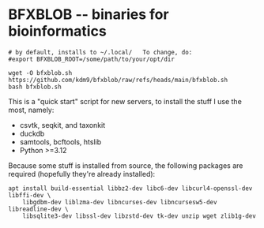# BFXBLOB -- binaries for bioinformatics


```
# by default, installs to ~/.local/   To change, do:
#export BFXBLOB_ROOT=/some/path/to/your/opt/dir 

wget -O bfxblob.sh https://github.com/kdm9/bfxblob/raw/refs/heads/main/bfxblob.sh
bash bfxblob.sh
```

This is a "quick start" script for new servers, to install the stuff I use the most, namely:

- csvtk, seqkit, and taxonkit
- duckdb
- samtools, bcftools, htslib
- Python >=3.12

Because some stuff is installed from source, the following packages are required (hopefully they're already installed):

```
apt install build-essential libbz2-dev libc6-dev libcurl4-openssl-dev libffi-dev \
	libgdbm-dev liblzma-dev libncurses-dev libncursesw5-dev libreadline-dev \
	libsqlite3-dev libssl-dev libzstd-dev tk-dev unzip wget zlib1g-dev
```
